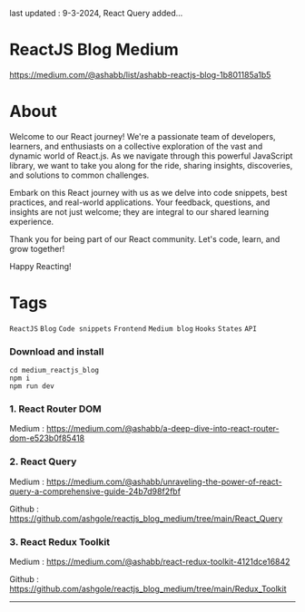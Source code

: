 last updated : 9-3-2024,
React Query added...


# ReactJS Blog Medium
https://medium.com/@ashabb/list/ashabb-reactjs-blog-1b801185a1b5


# About

Welcome to our React journey! We're a passionate team of developers, learners, and enthusiasts on a collective exploration of the vast and dynamic world of React.js. As we navigate through this powerful JavaScript library, we want to take you along for the ride, sharing insights, discoveries, and solutions to common challenges.

Embark on this React journey with us as we delve into code snippets, best practices, and real-world applications. Your feedback, questions, and insights are not just welcome; they are integral to our shared learning experience.

Thank you for being part of our React community. Let's code, learn, and grow together!

Happy Reacting!

# Tags

`ReactJS` `Blog` `Code snippets` `Frontend` `Medium blog` `Hooks` `States` `API`

### Download and install

```
cd medium_reactjs_blog
npm i
npm run dev
```

### 1. React Router DOM

Medium : https://medium.com/@ashabb/a-deep-dive-into-react-router-dom-e523b0f85418

### 2. React Query

Medium : https://medium.com/@ashabb/unraveling-the-power-of-react-query-a-comprehensive-guide-24b7d98f2fbf

Github : https://github.com/ashgole/reactjs_blog_medium/tree/main/React_Query

### 3. React Redux Toolkit

Medium : https://medium.com/@ashabb/react-redux-toolkit-4121dce16842

Github : https://github.com/ashgole/reactjs_blog_medium/tree/main/Redux_Toolkit


***

